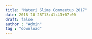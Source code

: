 ```yaml
---
title: "Materi Slims Commeetup 2017"
date: 2018-10-28T13:41:41+07:00
draft: false
author : "Admin"
tag : "download"
---
```


